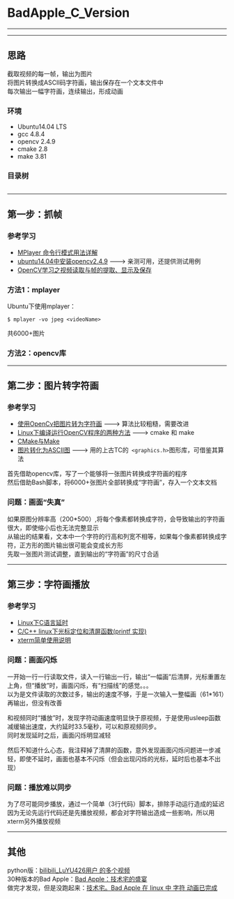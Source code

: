 # BadApple_C_Version

---

---

## 思路

截取视频的每一帧，输出为图片                          
将图片转换成ASCII码字符画，输出保存在一个文本文件中                
每次输出一幅字符画，连续输出，形成动画                     

### 环境

- Ubuntu14.04 LTS                
- gcc 4.8.4                   
- opencv 2.4.9          
- cmake 2.8           
- make 3.81           
          
### 目录树         

```

```

---

## 第一步：抓帧

### 参考学习            

- [MPlayer 命令行模式用法详解](http://yp.oss.org.cn/software/show_resource.php?resource_id=716)            
- [ubuntu14.04中安装opencv2.4.9](http://my.oschina.net/u/1757926/blog/293976?fromerr=bsAsKQ0w) ---> 亲测可用，还提供测试用例             
- [OpenCV学习之视频读取与帧的提取、显示及保存](http://www.cnblogs.com/tgyf/archive/2013/05/19/3086916.html)                 

### 方法1：mplayer

Ubuntu下使用mplayer：

`$ mplayer -vo jpeg <videoName>`          

共6000+图片

### 方法2：opencv库

---

## 第二步：图片转字符画

### 参考学习            

- [使用OpenCv把图片转为字符画](http://www.cnblogs.com/xianglan/archive/2010/12/01/1893840.html) ---> 算法比较粗糙，需要改进                    
- [Linux下编译运行OpenCV程序的两种方法](http://www.tuicool.com/articles/ieuMRnr) ---> cmake 和 make                
- [CMake与Make](http://my.oschina.net/xunxun/blog/86781)                 
- [图片转化为ASCII图](http://tieba.baidu.com/p/1592726854) ---> 用的上古TC的` <graphics.h>`图形库，可借鉴其算法                  

首先借助opencv库，写了一个能够将一张图片转换成字符画的程序                    
然后借助Bash脚本，将6000+张图片全部转换成“字符画”，存入一个文本文档                 

### 问题：画面“失真”       

如果原图分辨率高（200*500）,将每个像素都转换成字符，会导致输出的字符画很大，即使缩小后也无法完整显示                  
从输出的结果看，文本中一个字符的行高和列宽不相等，如果每个像素都转换成字符，正方形的图片输出很可能会变成长方形             
先取一张图片测试调整，直到输出的“字符画”的尺寸合适              

---

## 第三步：字符画播放

### 参考学习            

- [Linux下C语言延时](http://blog.chinaunix.net/uid-722885-id-124909.html)                  
- [C/C++ linux下光标定位和清屏函数(printf 实现)](http://zisedeqing.blog.163.com/blog/static/9555087120129111485394/)          
- [xterm简单使用说明](http://wenku.baidu.com/link?url=8Tq5VYu6wBqXvN9pz7IMvT0xPaKpd5HfKmiltceLNIScNtTzP_nPq_nDOnapJbNVUWM4DQ5M64cIgqg0qonV_OteffgOWp4QlZR5ws_Hsxi)                      

### 问题：画面闪烁

一开始一行一行读取文件，读入一行输出一行，输出“一幅画”后清屏，光标重置左上角，但“播放”时，画面闪烁，有“扫描线”的感觉。。。          
以为是文件读取的次数过多，输出的速度不够，于是一次输入一整幅画（61*161）再输出，但没有改善       

和视频同时“播放”时，发现字符动画速度明显快于原视频，于是使用usleep函数减缓输出速度，大约延时33.5毫秒，可以和原视频同步。      
同时发现延时之后，画面闪烁明显减轻         

然后不知道什么心态，我注释掉了清屏的函数，意外发现画面闪烁问题进一步减轻，即使不延时，画面也基本不闪烁（但会出现闪烁的光标，延时后也基本不出现）          

### 问题：播放难以同步

为了尽可能同步播放，通过一个简单（3行代码）脚本，排除手动运行造成的延迟                
因为无论先运行代码还是先播放视频，都会对字符输出造成一些影响，所以用xterm另外播放视频                 

---

## 其他

python版：[bilibili_LuYU426用户 的多个视频](http://space.bilibili.com/77762/#!/index)           
30种版本的Bad Apple：[Bad Apple：技术宅的盛宴](http://www.guokr.com/article/7268/)              
做完才发现，但是没跑起来：[技术宅。Bad Apple 在 linux 中 字符 动画已完成](http://bbs.chinaunix.net/thread-1797109-1-1.html)